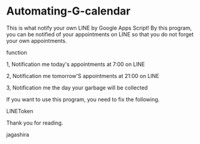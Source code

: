 # Automating-G-calendar

This is what notify your own LINE by Google Apps Script!
By this program, you can be notified of your appointments on LINE so that you do not forget your own appointments.

function

1, Notification me today's appointments at 7:00 on LINE

2, Notification me tomorrow'S appointments at 21:00 on LINE

3, Notification me the day your garbage will be collected



If you want to use this program, you need to fix the following.

LINEToken


Thank you for reading.

jagashira
